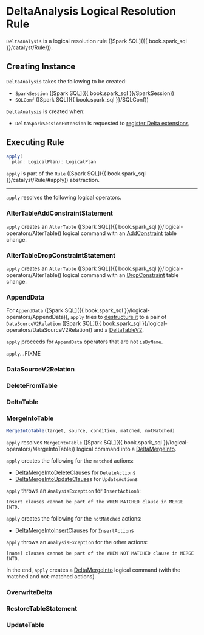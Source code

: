 # DeltaAnalysis Logical Resolution Rule

`DeltaAnalysis` is a logical resolution rule ([Spark SQL]({{ book.spark_sql }}/catalyst/Rule/)).

## Creating Instance

`DeltaAnalysis` takes the following to be created:

* <span id="session"> `SparkSession` ([Spark SQL]({{ book.spark_sql }}/SparkSession))
* <span id="conf"> `SQLConf` ([Spark SQL]({{ book.spark_sql }}/SQLConf))

`DeltaAnalysis` is created when:

* `DeltaSparkSessionExtension` is requested to [register Delta extensions](DeltaSparkSessionExtension.md)

## <span id="apply"> Executing Rule

```scala
apply(
  plan: LogicalPlan): LogicalPlan
```

`apply` is part of the `Rule` ([Spark SQL]({{ book.spark_sql }}/catalyst/Rule/#apply)) abstraction.

---

`apply` resolves the following logical operators.

### <span id="AlterTableAddConstraintStatement"> AlterTableAddConstraintStatement

`apply` creates an `AlterTable` ([Spark SQL]({{ book.spark_sql }}/logical-operators/AlterTable)) logical command with an [AddConstraint](check-constraints/AddConstraint.md) table change.

### <span id="AlterTableDropConstraintStatement"> AlterTableDropConstraintStatement

`apply` creates an `AlterTable` ([Spark SQL]({{ book.spark_sql }}/logical-operators/AlterTable)) logical command with an [DropConstraint](check-constraints/DropConstraint.md) table change.

### <span id="AppendDelta"><span id="AppendData"> AppendData

For `AppendData` ([Spark SQL]({{ book.spark_sql }}/logical-operators/AppendData)), `apply` tries to [destructure it](AppendDelta.md#unapply) to a pair of `DataSourceV2Relation` ([Spark SQL]({{ book.spark_sql }}/logical-operators/DataSourceV2Relation)) and a [DeltaTableV2](DeltaTableV2.md).

`apply` proceeds for `AppendData` operators that are not `isByName`.

`apply`...FIXME

### <span id="DataSourceV2Relation"> DataSourceV2Relation

### <span id="DeleteFromTable"> DeleteFromTable

### <span id="DeltaTable"> DeltaTable

### <span id="MergeIntoTable"> MergeIntoTable

```scala
MergeIntoTable(target, source, condition, matched, notMatched)
```

`apply` resolves `MergeIntoTable` ([Spark SQL]({{ book.spark_sql }}/logical-operators/MergeIntoTable)) logical command into a [DeltaMergeInto](commands/merge/DeltaMergeInto.md).

`apply` creates the following for the `matched` actions:

* [DeltaMergeIntoDeleteClause](commands/merge/DeltaMergeIntoDeleteClause.md)s for `DeleteAction`s
* [DeltaMergeIntoUpdateClause](commands/merge/DeltaMergeIntoUpdateClause.md)s for `UpdateAction`s

`apply` throws an `AnalysisException` for `InsertAction`s:

```text
Insert clauses cannot be part of the WHEN MATCHED clause in MERGE INTO.
```

`apply` creates the following for the `notMatched` actions:

* [DeltaMergeIntoInsertClause](commands/merge/DeltaMergeIntoInsertClause.md)s for `InsertAction`s

`apply` throws an `AnalysisException` for the other actions:

```text
[name] clauses cannot be part of the WHEN NOT MATCHED clause in MERGE INTO.
```

In the end, `apply` creates a [DeltaMergeInto](commands/merge/DeltaMergeInto.md#apply) logical command (with the matched and not-matched actions).

### <span id="OverwriteDelta"> OverwriteDelta

### <span id="RestoreTableStatement"> RestoreTableStatement

### <span id="UpdateTable"> UpdateTable

